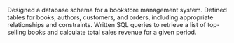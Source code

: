 Designed a database schema for a bookstore management system. Defined tables for books, authors, customers, and orders, including appropriate relationships and constraints. Written SQL queries to retrieve a list of top-selling books and calculate total sales revenue for a given period.
